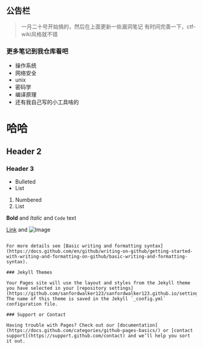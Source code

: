 ## 公告栏

> 一月二十号开始搞的，然后在上面更新一些漏洞笔记
> 有时间完善一下，ctf-wiki风格就不错

### 更多笔记到我仓库看吧

* 操作系统
* 网络安全
* unix
* 密码学
* 编译原理
* 还有我自己写的小工具啥的

# 哈哈
## Header 2
### Header 3

- Bulleted
- List

1. Numbered
2. List

**Bold** and _Italic_ and `Code` text

[Link](url) and ![Image](src)
```

For more details see [Basic writing and formatting syntax](https://docs.github.com/en/github/writing-on-github/getting-started-with-writing-and-formatting-on-github/basic-writing-and-formatting-syntax).

### Jekyll Themes

Your Pages site will use the layout and styles from the Jekyll theme you have selected in your [repository settings](https://github.com/sanfordwalker123/sanfordwalker123.github.io/settings/pages). The name of this theme is saved in the Jekyll `_config.yml` configuration file.

### Support or Contact

Having trouble with Pages? Check out our [documentation](https://docs.github.com/categories/github-pages-basics/) or [contact support](https://support.github.com/contact) and we’ll help you sort it out.
